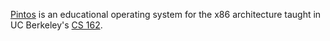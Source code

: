 [Pintos](https://cs162.org/static/proj/pintos-docs/) is an educational operating system for the x86 architecture taught in UC Berkeley's [CS 162](https://cs162.org/).
